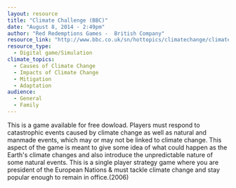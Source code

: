 ```yaml
---
layout: resource
title: "Climate Challenge (BBC)"
date: "August 8, 2014 - 2:49pm"
author: "Red Redemptions Games -  British Company"
resource_link: "http://www.bbc.co.uk/sn/hottopics/climatechange/climate_challenge/"
resource_type:
  - Digital game/Simulation
climate_topics:
  - Causes of Climate Change
  - Impacts of Climate Change
  - Mitigation
  - Adaptation
audience:
  - General
  - Family
---
```


This is a game available for free dowload.  Players must respond to catastrophic events caused by climate change as well as natural and manmade events, which may or may not be linked to climate change. This aspect of the game is meant to give some idea of what could happen as the Earth's climate changes and also introduce the unpredictable nature of some natural events.  This is a single player strategy game  where you are president of the European Nations & must tackle climate change and stay popular enough to remain in office.(2006)